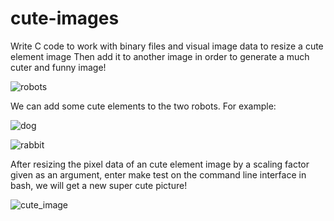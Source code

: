 # cute-images
Write C code to work with binary files and visual image data to resize a cute element image 
Then add it to another image in order to generate a much cuter and funny image!

![robots](https://user-images.githubusercontent.com/31902939/48018005-b7cfd980-e0fd-11e8-9a54-e99f57cbfd75.jpg)   

We can add some cute elements to the two robots. For example:

![dog](https://user-images.githubusercontent.com/31902939/48018143-109f7200-e0fe-11e8-8f54-bd1078b0c9d8.jpg)

![rabbit](https://user-images.githubusercontent.com/31902939/48020632-6414be80-e104-11e8-8cb1-8564ddf11a5d.jpg)

After resizing the pixel data of an cute element image by a scaling factor given as an argument, 
enter make test on the command line interface in bash, we will get a new super cute picture!

![cute_image](https://user-images.githubusercontent.com/31902939/48020880-10ef3b80-e105-11e8-9a70-98bb6a37f3fe.jpg)
